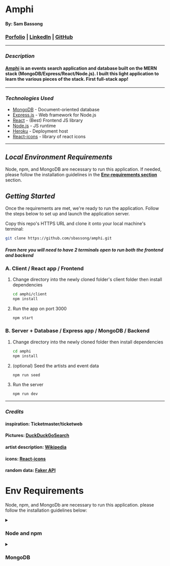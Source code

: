 # Amphi

#### By: Sam Bassong

###  [Porfolio](https://www.sambassong.com/) | [LinkedIn](https://www.linkedin.com/in/sambassong/) | [GitHub](https://github.com/sbassong) 

***

### ***Description***
####  [Amphi](https://amphi.herokuapp.com/) is an events search application and database built on the MERN stack (MongoDB/Express/React/Node.js). I built this light application to learn the various pieces of the stack. First full-stack app!
***

### ***Technologies Used***

- [MongoDB](https://www.mongodb.com/) - Document-oriented database
- [Express.js](https://expressjs.com/) - Web framework for Node.js
- [React](https://reactjs.org/) - (Best) Frontend JS library
- [Node.js](https://nodejs.org/en/) - JS runtime
- [Heroku](https://www.heroku.com/home) - Deployment host
- [React-icons](https://react-icons.github.io/react-icons/) - library of react icons

***

## **_Local Environment Requirements_**
Node, npm, and MongoDB are necessary to run this application. If needed, please follow the installation guidelines in the  **[Env-requirements section](#env-requirements)** section.

## **_Getting Started_**
 Once the requirements are met, we're ready to run the application. Follow the steps below to set up and launch the application server.

Copy this repo's HTTPS URL and clone it onto your local machine's terminal:
  ```sh 
  git clone https://github.com/sbassong/amphi.git
  ```

  #### *From here you will need to have 2 terminals open to run both the frontend and backend*
  ### A. Client / React app / Frontend
  1. Change directory into the newly cloned folder's client folder then install dependencies
      ```sh 
      cd amphi/client
      npm install
      ```
  1. Run the app on port 3000 
      ```sh 
      npm start
      ```

  ### B. Server + Database / Express app / MongoDB / Backend
  1. Change directory into the newly cloned folder then install dependencies
      ```sh 
      cd amphi
      npm install
      ```
  1.  (optional) Seed the artists and event data 
        ```sh 
        npm run seed
        ```
  1.  Run the server
      ```sh 
      npm run dev
      ```
***

### ***Credits***
#### inspiration: Ticketmaster/ticketweb
#### Pictures: [DuckDuckGoSearch](https://duckduckgo.com)
#### artist description: [Wikipedia](https://www.wikipedia.org/)
#### icons: [React-icons](https://react-icons.github.io/react-icons/)
#### random data: [Faker API](https://www.npmjs.com/package/faker)


# Env Requirements
  Node, npm, and MongoDb are necessary to run this application. please follow the installation guidelines below:

 <details><summary><h3>Node and npm</h3></summary>

* *Recommended*: Go to the Node Version Manager ([NVM](https://github.com/nvm-sh/nvm)) github and follow the instructions to install both both Node and npm
* *Alternatively*: Go to [Node.js](https://nodejs.org/en/) and use the installer appropriate for your system to install node and npm

    *Verify that both node and npm have been installed by running the following in your CLI*

        node -v
        npm -v
</details>

 <details><summary><h3>MongoDB</h3></summary>

* Head to the official [MongoDB documentation](https://www.mongodb.com/docs/) as needed, choose your operating system family and follow your preferred installation route
* My preferred installation method for Linux/MacOS:

    1. install homebrew by running this command in your termninal

            /bin/bash -c "$(curl -fsSL https://raw githubusercontent.com/Homebrew/install/HEAD/install.sh)"
    2. follow this each of the following line **one by one**

            brew tap mongodb/brew

            brew tap | grep mongodb
       
            brew install mongodb/brew/mongodb-community

        To start Mongo and keep it running on your machine

            brew services start mongodb/brew/mongodb-community

        To open the mongo shell, run

            mongosh
 
        The CLI should throw a few lines, then prompt with `test>`
 
        Create your first database with
 
           use <nameOfMyFirstDatabase>

        Exit the shell with:

           exit

     Check out [MongoDB docs](https://www.mongodb.com/docs/mongodb-shell/run-commands/) for database operations and more 
</details>

